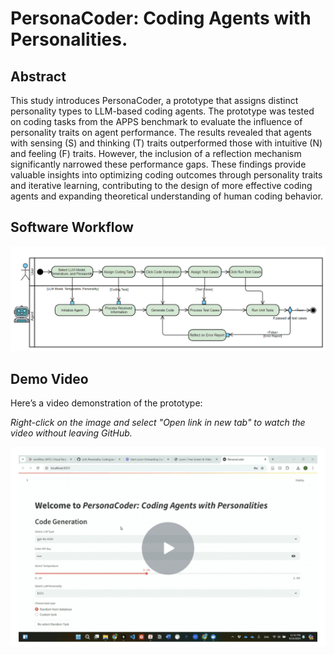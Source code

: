 # PersonaCoder: Coding Agents with Personalities.

## Abstract
This study introduces PersonaCoder, a prototype that assigns distinct personality types to LLM-based coding agents. The prototype was tested on coding tasks from the APPS benchmark to evaluate the influence of personality traits on agent performance. The results revealed that agents with sensing (S) and thinking (T) traits outperformed those with intuitive (N) and feeling (F) traits. However, the inclusion of a reflection mechanism significantly narrowed these performance gaps. These findings provide valuable insights into optimizing coding outcomes through personality traits and iterative learning, contributing to the design of more effective coding agents and expanding theoretical understanding of human coding behavior.


## Software Workflow
![Workflow Diagram](src/diagram/workflow.png)


## Demo Video
Here’s a video demonstration of the prototype:

*Right-click on the image and select "Open link in new tab" to watch the video without leaving GitHub.*

[![Watch the video](src/pics/video_thumbnail.png)](https://www.loom.com/embed/1a31f7c869634244ad81572f3b8fc4c5?sid=d5ac04b5-26fc-4f6b-aaff-17916940edcf)
